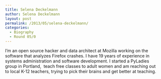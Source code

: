 ```yaml
---
title: Selena Deckelmann
author: Selena Deckelmann
layout: post
permalink: /2013/05/selena-deckelmann/
categories:
  - Biography
  - Round 05/0
---
```

I&#8217;m an open source hacker and data architect at Mozilla working on the software that analyzes Firefox crashes. I have 19 years of experience in systems administration and software development. I started a PyLadies group in Portland,  teach free classes to adult women and am reaching out to local K-12 teachers, trying to pick their brains and get better at teaching.